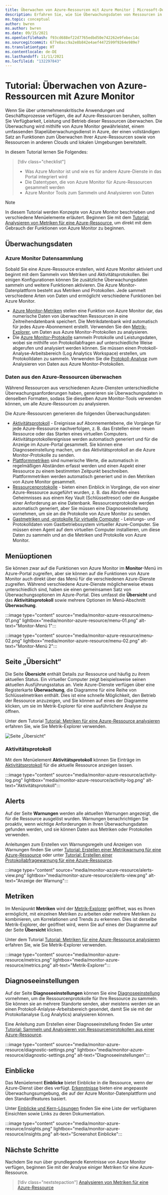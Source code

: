 ```yaml
---
title: Überwachen von Azure-Ressourcen mit Azure Monitor | Microsoft-Dokumentation
description: Erfahren Sie, wie Sie Überwachungsdaten von Ressourcen in Azure mithilfe von Azure Monitor sammeln und analysieren.
ms.topic: conceptual
author: bwren
ms.author: bwren
ms.date: 09/15/2021
ms.openlocfilehash: f93cd688ef22d7765edbd50e742262e9febec14c
ms.sourcegitcommit: 677e8acc9a2e8b842e4aef4472599f9264e989e7
ms.translationtype: HT
ms.contentlocale: de-DE
ms.lasthandoff: 11/11/2021
ms.locfileid: "132297843"
---
```

# <a name="tutorial-monitor-azure-resources-with-azure-monitor"></a>Tutorial: Überwachen von Azure-Ressourcen mit Azure Monitor
Wenn Sie über unternehmenskritische Anwendungen und Geschäftsprozesse verfügen, die auf Azure-Ressourcen beruhen, sollten Sie Verfügbarkeit, Leistung und Betrieb dieser Ressourcen überwachen. Die Überwachung wird mithilfe von Azure Monitor gewährleistet, einem umfassenden Stapelüberwachungsdienst in Azure, der einen vollständigen Satz an Funktionen zum Überwachen Ihrer Azure-Ressourcen sowie von Ressourcen in anderen Clouds und lokalen Umgebungen bereitstellt.

In diesem Tutorial lernen Sie Folgendes:

> [!div class="checklist"]
> * Was Azure Monitor ist und wie es für andere Azure-Dienste in das Portal integriert wird
> * Die Datentypen, die von Azure Monitor für Azure-Ressourcen gesammelt werden
> * Azure Monitor Tools zum Sammeln und Analysieren von Daten

> [!NOTE]
> In diesem Tutorial werden Konzepte von Azure Monitor beschrieben und verschiedene Menüelemente erläutert. Beginnen Sie mit dem [Tutorial: Analysieren von Metriken für eine Azure-Ressource](../essentials/tutorial-metrics.md), um direkt mit dem Gebrauch der Funktionen von Azure Monitor zu beginnen.


## <a name="monitoring-data"></a>Überwachungsdaten

### <a name="azure-monitor-data-collection"></a>Azure Monitor Datensammlung
Sobald Sie eine Azure-Ressource erstellen, wird Azure Monitor aktiviert und beginnt mit dem Sammeln von Metriken und Aktivitätsprotokollen. Bei einigen Konfigurationen können Sie zusätzliche Überwachungsdaten sammeln und weitere Funktionen aktivieren. Die Azure Monitor-Datenplattform besteht aus Metriken und Protokollen. Jede sammelt verschiedene Arten von Daten und ermöglicht verschiedene Funktionen bei Azure Monitor.

- [Azure Monitor-Metriken](../essentials/data-platform-metrics.md) stellen eine Funktion von Azure Monitor dar, das numerische Daten von überwachten Ressourcen in eine Zeitreihendatenbank speichert. Die Metrikdatenbank wird automatisch für jedes Azure-Abonnement erstellt. Verwenden Sie den [Metrik-Explorer](../essentials/tutorial-metrics.md), um Daten aus Azure Monitor-Protokollen zu analysieren.
- Die [Azure Monitor-Protokolle](../logs/data-platform-logs.md) sammeln Protokolle und Leistungsdaten, wobei sie mithilfe von Protokollabfragen auf unterschiedliche Weise abgerufen und analysiert werden können. Sie müssen einen Protokoll-Analyse-Arbeitsbereich (Log Analytics Workspace) erstellen, um Protokolldaten zu sammeln. Verwenden Sie die [Protokoll-Analyse](../logs/log-analytics-tutorial.md) zum Analysieren von Daten aus Azure Monitor-Protokollen.

### <a name="monitoring-data-from-azure-resources"></a>Daten aus den Azure-Ressourcen überwachen
Während Ressourcen aus verschiedenen Azure-Diensten unterschiedliche Überwachungsanforderungen haben, generieren sie Überwachungsdaten in denselben Formaten, sodass Sie dieselben Azure Monitor-Tools verwenden können, um alle Azure-Ressourcen zu analysieren.

Die Azure-Ressourcen generieren die folgenden Überwachungsdaten:

- [Aktivitätsprotokoll](./platform-logs-overview.md) - Ereignisse auf Abonnementebene, die Vorgänge für jede Azure-Ressource nachverfolgen, z. B. das Erstellen einer neuen Ressource oder das Starten eines virtuellen Computers. Aktivitätsprotokollereignisse werden automatisch generiert und für die Anzeige im Azure-Portal gesammelt. Sie können eine Diagnoseeinstellung machen, um das Aktivitätsprotokoll an die Azure Monitor-Protokolle zu senden.
- [Plattformmetriken](../essentials/data-platform-metrics.md) sind numerische Werte, die automatisch in regelmäßigen Abständen erfasst werden und einen Aspekt einer Ressource zu einem bestimmten Zeitpunkt beschreiben. Plattformmetriken werden automatisch generiert und in den Metriken von Azure Monitor gesammelt.
- [Ressourcenprotokolle](./platform-logs-overview.md) - bieten einen Einblick in Vorgänge, die von einer Azure-Ressource ausgeführt wurden, z. B. das Abrufen eines Geheimnisses aus einem Key Vault (Schlüsseltresor) oder die Ausgabe einer Anforderung an eine Datenbank. Ressourcenprotokolle werden automatisch generiert, aber Sie müssen eine Diagnoseeinstellung vornehmen, um sie an die Protokolle von Azure Monitor zu senden.
- [Gastmetriken und -protokolle für virtuelle Computer]() - Leistungs- und Protokolldaten vom Gastbetriebssystem virtueller Azure-Computer. Sie müssen einen Agent auf dem virtuellen Computer installieren, um diese Daten zu sammeln und an die Metriken und Protokolle von Azure Monitor.


## <a name="menu-options"></a>Menüoptionen
Sie können zwar auf die Funktionen von Azure Monitor im **Monitor**-Menü im Azure-Portal zugreifen, aber sie können auf die Funktionen von Azure Monitor auch direkt über das Menü für die verschiedenen Azure-Dienste zugreifen. Während verschiedene Azure-Dienste möglicherweise etwas unterschiedlich sind, haben sie einen gemeinsamen Satz von Überwachungsoptionen im Azure-Portal. Dies umfasst die **Übersicht** und das **Aktivitätsprotokoll** sowie mehrere Optionen im Menü-Abschnitt **Überwachung**. 

:::image type="content" source="media/monitor-azure-resource/menu-01.png" lightbox="media/monitor-azure-resource/menu-01.png" alt-text="Monitor-Menü 1":::

:::image type="content" source="media/monitor-azure-resource/menu-02.png" lightbox="media/monitor-azure-resource/menu-02.png" alt-text="Monitor-Menü 2":::


## <a name="overview-page"></a>Seite „Übersicht“
Die Seite **Übersicht** enthält Details zur Ressource und häufig zu ihrem aktuellen Status. Ein virtueller Computer zeigt beispielsweise seinen aktuellen Ausführungsstatus an. Viele Azure-Dienste verfügen über eine Registerkarte **Überwachung**, die Diagramme für eine Reihe von Schlüsselmetriken enthält. Dies ist eine schnelle Möglichkeit, den Betrieb der Ressource anzuzeigen, und Sie können auf eines der Diagramme klicken, um sie im Metrik-Explorer für eine ausführlichere Analyse zu öffnen. 

Unter dem Tutorial [Tutorial: Metriken für eine Azure-Ressource analysieren](../essentials/tutorial-metrics.md) erfahren Sie, wie Sie Metrik-Explorer verwenden.

![Seite „Übersicht“](media/monitor-azure-resource/overview-page.png)
### <a name="activity-log"></a>Aktivitätsprotokoll 
Mit dem Menüelement **Aktivitätsprotokoll** können Sie Einträge im [Aktivitätsprotokoll](../essentials/activity-log.md) für die aktuelle Ressource anzeigen lassen. 

:::image type="content" source="media/monitor-azure-resource/activity-log.png" lightbox="media/monitor-azure-resource/activity-log.png" alt-text="Aktivitätsprotokoll":::

## <a name="alerts"></a>Alerts
Auf der Seite **Warnungen** werden alle aktuellen Warnungen angezeigt, die für die Ressource ausgelöst wurden. Warnungen benachrichtigen Sie proaktiv, wenn wichtige Anforderungen in Ihren Überwachungsdaten gefunden werden, und sie können Daten aus Metriken oder Protokollen verwenden.

Anleitungen zum Erstellen von Warnungsregeln und Anzeigen von Warnungen finden Sie unter [Tutorial: Erstellen einer Metrikwarnung für eine Azure-Ressource](../alerts/tutorial-metric-alert.md) oder unter [Tutorial: Erstellen einer Protokollabfragewarnung für eine Azure-Ressource](../alerts/tutorial-log-alert.md).

:::image type="content" source="media/monitor-azure-resource/alerts-view.png" lightbox="media/monitor-azure-resource/alerts-view.png" alt-text="Anzeige der Warnung":::

## <a name="metrics"></a>Metriken
Im Menüpunkt **Metriken** wird der [Metrik-Explorer](./metrics-getting-started.md) geöffnet, was es Ihnen ermöglicht, mit einzelnen Metriken zu arbeiten oder mehrere Metriken zu kombinieren, um Korrelationen und Trends zu erkennen. Dies ist derselbe Metrik-Explorer, der geöffnet wird, wenn Sie auf eines der Diagramme auf der Seite **Übersicht** klicken.

Unter dem Tutorial [Tutorial: Metriken für eine Azure-Ressource analysieren](../essentials/tutorial-metrics.md) erfahren Sie, wie Sie Metrik-Explorer verwenden.

:::image type="content" source="media/monitor-azure-resource/metrics.png" lightbox="media/monitor-azure-resource/metrics.png" alt-text="Metrik-Explorer":::


## <a name="diagnostic-settings"></a>Diagnoseeinstellungen
Auf der Seite **Diagnoseeinstellungen** können Sie eine [Diagnoseeinstellung](../essentials/diagnostic-settings.md) vornehmen, um die Ressourcenprotokolle für Ihre Ressource zu sammeln. Sie können sie an mehrere Standorte senden, aber meistens werden sie an einen Protokoll-Anlalyse-Arbeitsbereich gesendet, damit Sie sie mit der Protokollanalyse (Log Analytics) analysieren können.

Eine Anleitung zum Erstellen einer Diagnoseeinstellung finden Sie unter [Tutorial: Sammeln und Analysieren von Ressourcenprotokollen aus einer Azure-Ressource](../essentials/tutorial-resource-logs.md).

:::image type="content" source="media/monitor-azure-resource/diagnostic-settings.png" lightbox="media/monitor-azure-resource/diagnostic-settings.png" alt-text="Diagnoseeinstellungen":::



## <a name="insights"></a>Einblicke 
Das Menüelement **Einblicke** bietet Einblicke in die Ressource, wenn der Azure-Dienst über dies verfügt. [Erkenntnisse](../monitor-reference.md) bieten eine angepasste Überwachungsumgebung, die auf der Azure Monitor-Datenplattform und den Standardfeatures basiert. 


Unter [Einblicke und Kern-Lösungen](../monitor-reference.md#insights-and-curated-visualizations) finden Sie eine Liste der verfügbaren Einsichten sowie Links zu deren Dokumentation.

:::image type="content" source="media/monitor-azure-resource/insights.png" lightbox="media/monitor-azure-resource/insights.png" alt-text="Screenshot Einblicke":::

## <a name="next-steps"></a>Nächste Schritte
Nachdem Sie nun über grundlegende Kenntnisse von Azure Monitor verfügen, beginnen Sie mit der Analyse einiger Metriken für eine Azure-Ressource.

> [!div class="nextstepaction"]
> [Analysieren von Metriken für eine Azure-Ressource](../essentials/tutorial-metrics.md)
